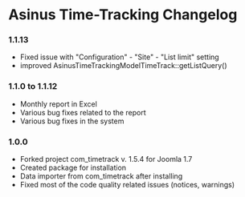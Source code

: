 # Asinus Time-Tracking Changelog

### 1.1.13
- Fixed issue with "Configuration" - "Site" - "List limit" setting
- improved AsinusTimeTrackingModelTimeTrack::getListQuery()

### 1.1.0 to 1.1.12
- Monthly report in Excel
- Various bug fixes related to the report
- Various bug fixes in the system

### 1.0.0
- Forked project com_timetrack v. 1.5.4 for Joomla 1.7
- Created package for installation
- Data importer from com_timetrack after installing
- Fixed most of the code quality related issues (notices, warnings)